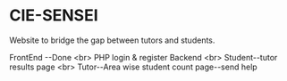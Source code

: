 # CIE-SENSEI
Website to bridge the gap between tutors and students.

FrontEnd --Done <br\>
PHP login & register Backend <br\>
Student--tutor results page <br\>
Tutor--Area wise student count page--send help
